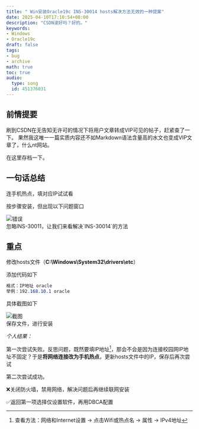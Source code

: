 ```yaml
---
title: " Win安装Oracle19c INS-30014 hosts解决方法无效的一种提案"
date: 2025-04-10T17:10:54+08:00
description: "CSDN滚好吗？好的。"
keywords: 
- Windows
- Oracle19c
draft: false
tags: 
- bug
- archive
math: true
toc: true
audio:
  type: song
  id: 451376031
---
```

## 前情提要
刷到CSDN在无告知无许可的情况下将用户文章转成VIP可见的帖子，赶紧查了一下。
果然我这唯一一篇实质内容还不如Markdown语法含量高的水文也变成VIP文章了，什么nt网站。

在这里存档一下。

## 一句话总结

连手机热点，填对应IP试试看

按步骤安装，但出现以下问题窗口

<p><img src="/img/error2.png" alt="错误">
<br>
忽略INS-30011，让我们来看解决`INS-30014`的方法
  
## 重点

修改hosts文件（**C:\Windows\System32\drivers\etc**）

添加代码如下
```css
格式：IP地址 oracle
举例：192.168.10.1 oracle
```
具体截图如下 
<p><img src="/img/host2.png" alt="截图">
<br>
保存文件，进行安装

*个人结果：*

第一次尝试失败。反思问题，既然要填IP地址[^1]，那会不会是因为连接校园网IP地址不固定？于是**将网络连接改为手机热点**，更新hosts文件中的IP，保存后再次尝试

第二次尝试成功。

❌关闭防火墙，禁用网络，解决问题后再继续联网安装
 
✅返回第一项选择仅设置软件，再用DBCA配置


[^1]:查看方法：网络和Internet设置 -> 点击Wifi或热点名 -> 属性 -> IPv4地址



